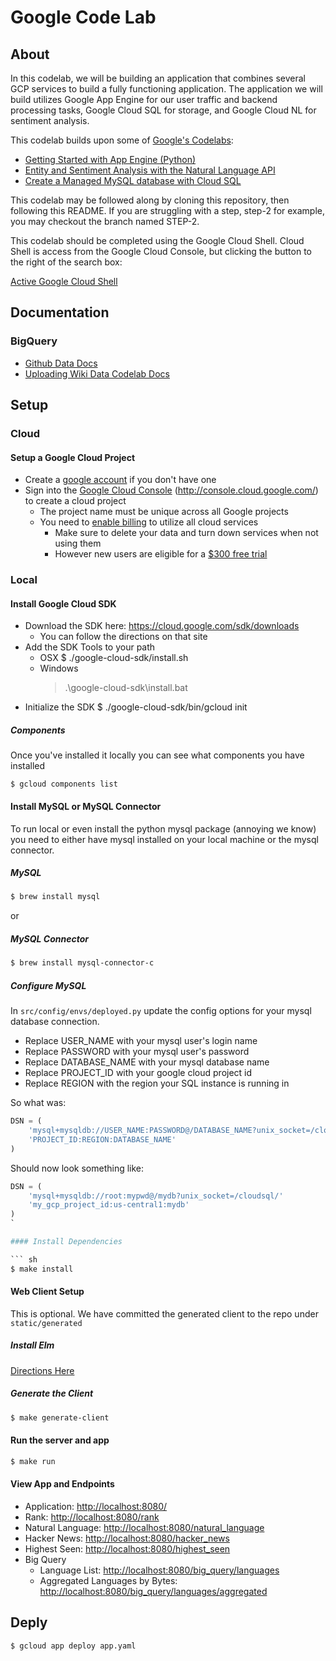 Google Code Lab
===============

## About

In this codelab, we will be building an application that combines several GCP
services to build a fully functioning application. The application we will
build utilizes Google App Engine for our user traffic and backend processing
tasks, Google Cloud SQL for storage, and Google Cloud NL for sentiment
analysis.

This codelab builds upon some of [Google's
Codelabs](https://codelabs.developers.google.com/cloud?cat=Cloud):

- [Getting Started with App Engine
  (Python)](https://codelabs.developers.google.com/codelabs/cloud-app-engine-python/index.html)
- [Entity and Sentiment Analysis with the Natural Language
  API](https://codelabs.developers.google.com/codelabs/cloud-nl-intro/index.html)
- [Create a Managed MySQL database with Cloud
  SQL](https://codelabs.developers.google.com/codelabs/cloud-create-cloud-sql-db/index.html)

This codelab may be followed along by cloning this repository, then following
this README. If you are struggling with a step, step-2 for example, you may
checkout the branch named STEP-2.

This codelab should be completed using the Google Cloud Shell. Cloud Shell is
access from the Google Cloud Console, but clicking the button to the right of
the search box:

[Active Google Cloud Shell](./docs/img/ActiveGoogleCloudShell.png)


## Documentation

### BigQuery

- [Github Data Docs](docs/big_query/github/github.md)
- [Uploading Wiki Data Codelab Docs](docs/big_query/wiki/wiki.md)


## Setup

### Cloud

#### Setup a Google Cloud Project

- Create a [google account](https://accounts.google.com/SignUp) if you don't have one
- Sign into the [Google Cloud Console](http://console.cloud.google.com/) (http://console.cloud.google.com/) to create a cloud project
  - The project name must be unique across all Google projects
  - You need to [enable billing](https://console.developers.google.com/billing) to utilize all cloud services
    - Make sure to delete your data and turn down services when not using them
    - However new users are eligible for a [$300 free trial](https://console.developers.google.com/billing/freetrial?hl=en)

### Local

#### Install Google Cloud SDK

- Download the SDK here: https://cloud.google.com/sdk/downloads
  - You can follow the directions on that site
- Add the SDK Tools to your path
  - OSX
    $ ./google-cloud-sdk/install.sh
  - Windows
    > .\google-cloud-sdk\install.bat
- Initialize the SDK
  $ ./google-cloud-sdk/bin/gcloud init

##### Components

Once you've installed it locally you can see what components you have installed

    $ gcloud components list

#### Install MySQL or MySQL Connector

To run local or even install the python mysql package (annoying we know) you need to either have mysql installed on your local machine or the mysql connector.

##### MySQL

```sh
$ brew install mysql
```

or

##### MySQL Connector

``` sh
$ brew install mysql-connector-c
```

##### Configure MySQL

In `src/config/envs/deployed.py` update the config options for your mysql database connection.

- Replace USER_NAME with your mysql user's login name
- Replace PASSWORD with your mysql user's password
- Replace DATABASE_NAME with your mysql database name
- Replace PROJECT_ID with your google cloud project id
- Replace REGION with the region your SQL instance is running in

So what was:

``` py
DSN = (
    'mysql+mysqldb://USER_NAME:PASSWORD@/DATABASE_NAME?unix_socket=/cloudsql/'
    'PROJECT_ID:REGION:DATABASE_NAME'
)
```

Should now look something like:

``` py
DSN = (
    'mysql+mysqldb://root:mypwd@/mydb?unix_socket=/cloudsql/'
    'my_gcp_project_id:us-central1:mydb'
)
`

#### Install Dependencies

``` sh
$ make install
```

#### Web Client Setup

This is optional. We have committed the generated client to the repo under `static/generated`

##### Install Elm

[Directions Here](https://guide.elm-lang.org/install.html)

##### Generate the Client

``` sh
$ make generate-client
```

#### Run the server and app

``` sh
$ make run
```

#### View App and Endpoints

- Application: [http://localhost:8080/](http://localhost:8080/)
- Rank: [http://localhost:8080/rank](http://localhost:8080/rank)
- Natural Language: [http://localhost:8080/natural_language](http://localhost:8080/natural_language)
- Hacker News: [http://localhost:8080/hacker_news](http://localhost:8080/hacker_news)
- Highest Seen: [http://localhost:8080/highest_seen](http://localhost:8080/highest_seen)
- Big Query
  - Language List: [http://localhost:8080/big_query/languages](http://localhost:8080/big_query/languages)
  - Aggregated Languages by Bytes: [http://localhost:8080/big_query/languages/aggregated](http://localhost:8080/big_query/languages/aggregated)

## Deply

```sh
$ gcloud app deploy app.yaml
```
